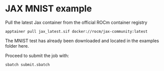 # JAX MNIST example

Pull the latest Jax container from the official ROCm container registry
```
apptainer pull jax_latest.sif docker://rocm/jax-community:latest
```
The MNIST test has already been downloaded and located in the examples folder here.

Proceed to submit the job with:
```
sbatch submit.sbatch

